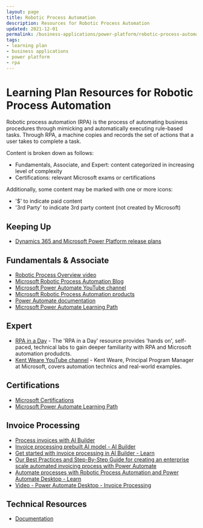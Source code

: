 ```yaml
---
layout: page
title: Robotic Process Automation
description: Resources for Robotic Process Automation
updated: 2021-12-01
permalink: /business-applications/power-platform/robotic-process-automation
tags:
- learning plan
- business applications
- power platform
- rpa
---
```


# Learning Plan Resources for Robotic Process Automation

Robotic process automation (RPA) is the process of automating business procedures through mimicking and automatically executing rule-based tasks. Through RPA, a machine copies and records the set of actions that a user takes to complete a task.

Content is broken down as follows:
* Fundamentals, Associate, and Expert: content categorized in increasing level of complexity
* Certifications: relevant Microsoft exams or certifications

Additionally, some content may be marked with one or more icons:
* '$' to indicate paid content
* '3rd Party' to indicate 3rd party content (not created by Microsoft)

## Keeping Up

* [Dynamics 365 and Microsoft Power Platform release plans](https://docs.microsoft.com/en-us/dynamics365/release-plans/)

## Fundamentals & Associate

* [Robotic Process Overview video](https://www.microsoft.com/videoplayer/embed/RE4IFj4?autoplay=1&enablejsapi=1&rel=0)
* [Microsoft Robotic Process Automation Blog](https://flow.microsoft.com/en-us/blog/)
* [Microsoft Power Automate YouTube channel](https://www.youtube.com/channel/UCG98S4lL7nwlN8dxSF322bA)
* [Microsoft Robotic Process Automation products](https://flow.microsoft.com/en-us/robotic-process-automation/)
* [Power Automate documentation](https://docs.microsoft.com/en-us/power-automate/)
* [Microsoft Power Automate Learning Path](https://docs.microsoft.com/en-us/learn/powerplatform/power-automate)

## Expert
* [RPA in a Day](https://aka.ms/rpainaday) - The 'RPA in a Day' resource provides 'hands on', self-paced, technical labs to gain deeper familiarity with RPA and Microsoft automation produdcts.
* [Kent Weare YouTube channel](https://www.youtube.com/channel/UCX6IpQ63nP-LakW3TUpoxNw) - Kent Weare, Principal Program Manager at Microsoft, covers automation technics and real-world examples.

## Certifications
* [Microsoft Certifications](https://docs.microsoft.com/en-us/learn/certifications/)
* [Microsoft Power Automate Learning Path](https://docs.microsoft.com/en-us/learn/powerplatform/power-automate)

## Invoice Processing
* [Process invoices with AI Builder](https://flow.microsoft.com/en-us/blog/process-invoices-with-ai-builder/)
* [Invoice processing prebuilt AI model -  AI Builder](https://docs.microsoft.com/en-us/ai-builder/prebuilt-invoice-processing)
* [Get started with invoice processing in AI Builder - Learn](https://docs.microsoft.com/en-us/learn/modules/ai-builder-invoice-processing/)
* [Our Best Practices and Step-By-Step Guide for creating an enterprise scale automated invoicing process with Power Automate](https://flow.microsoft.com/en-us/blog/our-best-practices-and-step-by-step-guide-for-creating-an-enterprise-scale-automated-invoicing-process-with-power-automate/)
* [Automate processes with Robotic Process Automation and Power Automate Desktop - Learn](https://docs.microsoft.com/en-us/learn/paths/work-automation-flow/)
* [Video - Power Automate Desktop - Invoice Processing](https://www.youtube.com/watch?v=aU6I5ZQSQgg&t=2s&ab_channel=MicrosoftPowerPlatform)

## Technical Resources

* [Documentation](https://docs.microsoft.com/en-us/power-automate/)
